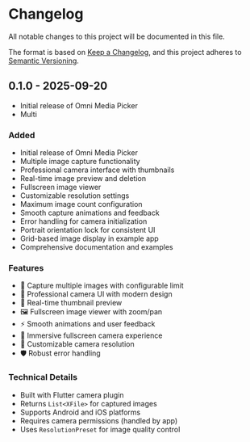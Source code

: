 # Changelog

All notable changes to this project will be documented in this file.

The format is based on [Keep a Changelog](https://keepachangelog.com/en/1.0.0/),
and this project adheres to [Semantic Versioning](https://semver.org/spec/v2.0.0.html).

## 0.1.0 - 2025-09-20
- Initial release of Omni Media Picker
- Multi

### Added
- Initial release of Omni Media Picker
- Multiple image capture functionality
- Professional camera interface with thumbnails
- Real-time image preview and deletion
- Fullscreen image viewer
- Customizable resolution settings
- Maximum image count configuration
- Smooth capture animations and feedback
- Error handling for camera initialization
- Portrait orientation lock for consistent UI
- Grid-based image display in example app
- Comprehensive documentation and examples

### Features
- 📸 Capture multiple images with configurable limit
- 🎨 Professional camera UI with modern design
- 🔄 Real-time thumbnail preview
- 🖼️ Fullscreen image viewer with zoom/pan
- ⚡ Smooth animations and user feedback
- 📱 Immersive fullscreen camera experience
- 🎯 Customizable camera resolution
- 🛡️ Robust error handling

### Technical Details
- Built with Flutter camera plugin
- Returns `List<XFile>` for captured images
- Supports Android and iOS platforms
- Requires camera permissions (handled by app)
- Uses `ResolutionPreset` for image quality control
